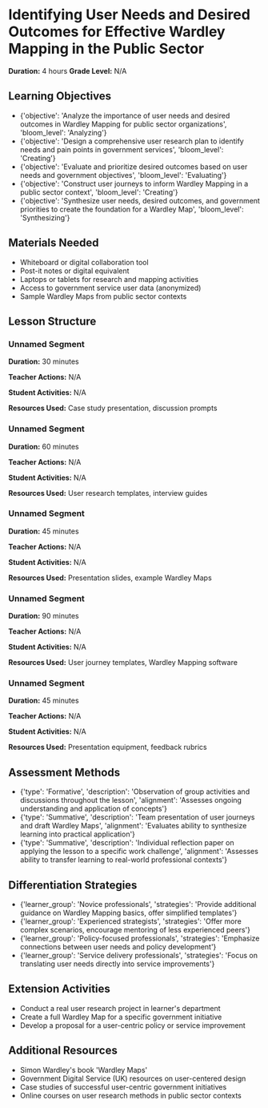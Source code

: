 # Identifying User Needs and Desired Outcomes for Effective Wardley Mapping in the Public Sector

**Duration:** 4 hours
**Grade Level:** N/A

## Learning Objectives
- {'objective': 'Analyze the importance of user needs and desired outcomes in Wardley Mapping for public sector organizations', 'bloom_level': 'Analyzing'}
- {'objective': 'Design a comprehensive user research plan to identify needs and pain points in government services', 'bloom_level': 'Creating'}
- {'objective': 'Evaluate and prioritize desired outcomes based on user needs and government objectives', 'bloom_level': 'Evaluating'}
- {'objective': 'Construct user journeys to inform Wardley Mapping in a public sector context', 'bloom_level': 'Creating'}
- {'objective': 'Synthesize user needs, desired outcomes, and government priorities to create the foundation for a Wardley Map', 'bloom_level': 'Synthesizing'}

## Materials Needed
- Whiteboard or digital collaboration tool
- Post-it notes or digital equivalent
- Laptops or tablets for research and mapping activities
- Access to government service user data (anonymized)
- Sample Wardley Maps from public sector contexts

## Lesson Structure
### Unnamed Segment
**Duration:** 30 minutes

**Teacher Actions:** N/A

**Student Activities:** N/A

**Resources Used:** Case study presentation, discussion prompts

### Unnamed Segment
**Duration:** 60 minutes

**Teacher Actions:** N/A

**Student Activities:** N/A

**Resources Used:** User research templates, interview guides

### Unnamed Segment
**Duration:** 45 minutes

**Teacher Actions:** N/A

**Student Activities:** N/A

**Resources Used:** Presentation slides, example Wardley Maps

### Unnamed Segment
**Duration:** 90 minutes

**Teacher Actions:** N/A

**Student Activities:** N/A

**Resources Used:** User journey templates, Wardley Mapping software

### Unnamed Segment
**Duration:** 45 minutes

**Teacher Actions:** N/A

**Student Activities:** N/A

**Resources Used:** Presentation equipment, feedback rubrics

## Assessment Methods
- {'type': 'Formative', 'description': 'Observation of group activities and discussions throughout the lesson', 'alignment': 'Assesses ongoing understanding and application of concepts'}
- {'type': 'Summative', 'description': 'Team presentation of user journeys and draft Wardley Maps', 'alignment': 'Evaluates ability to synthesize learning into practical application'}
- {'type': 'Summative', 'description': 'Individual reflection paper on applying the lesson to a specific work challenge', 'alignment': 'Assesses ability to transfer learning to real-world professional contexts'}

## Differentiation Strategies
- {'learner_group': 'Novice professionals', 'strategies': 'Provide additional guidance on Wardley Mapping basics, offer simplified templates'}
- {'learner_group': 'Experienced strategists', 'strategies': 'Offer more complex scenarios, encourage mentoring of less experienced peers'}
- {'learner_group': 'Policy-focused professionals', 'strategies': 'Emphasize connections between user needs and policy development'}
- {'learner_group': 'Service delivery professionals', 'strategies': 'Focus on translating user needs directly into service improvements'}

## Extension Activities
- Conduct a real user research project in learner's department
- Create a full Wardley Map for a specific government initiative
- Develop a proposal for a user-centric policy or service improvement

## Additional Resources
- Simon Wardley's book 'Wardley Maps'
- Government Digital Service (UK) resources on user-centered design
- Case studies of successful user-centric government initiatives
- Online courses on user research methods in public sector contexts

